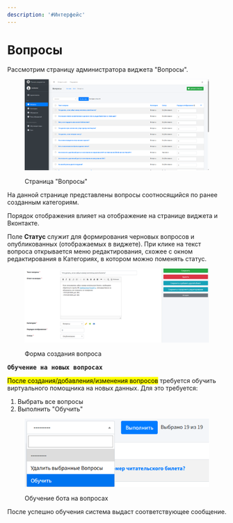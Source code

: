```yaml
---
description: '#Интерфейс'
---
```


# Вопросы

Рассмотрим страницу администратора виджета "Вопросы".

<figure><img src="../.gitbook/assets/image (2).png" alt=""><figcaption><p>Страница "Вопросы"</p></figcaption></figure>

На данной странице представлены вопросы соотносящийся по ранее созданным категориям.&#x20;

Порядок отображения влияет на отображение на странице виджета и Вконтакте.&#x20;

Поле **Статус** служит для формирования черновых вопросов и опубликованных (отображаемых в виджете). При клике на текст вопроса открывается меню редактирования, схожее с окном редактирования в Категориях, в котором можно поменять статус.

<figure><img src="../.gitbook/assets/image (3).png" alt=""><figcaption><p>Форма создания вопроса</p></figcaption></figure>

<kbd>**Обучение на новых вопросах**</kbd>

<mark style="background-color:yellow;">После создания/добавления/изменения вопросов</mark> требуется обучить виртуального помощника на новых данных. Для это требуется:

1. Выбрать все вопросы
2. Выполнить "Обучить"

<figure><img src="../.gitbook/assets/Снимок экрана 2025-06-05 155900.png" alt=""><figcaption><p>Обучение бота на вопросах</p></figcaption></figure>

После успешно обучения система выдаст соответствующее сообщение.&#x20;
